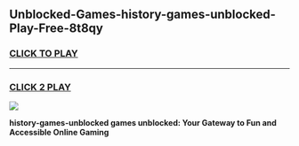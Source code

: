 
## Unblocked-Games-history-games-unblocked-Play-Free-8t8qy
<h3>
<a href="https://premium76.site?title=history-games-unblocked&ref=18A1">CLICK TO PLAY</a></h3>
<hr>

<h3>
<a href="https://premium76.site?title=history-games-unblocked&ref=18A1">CLICK 2 PLAY</a>
  
</h3>

<a href="https://premium76.site?title=history-games-unblocked&ref=18A1"><img src="https://clearcache.store/games.png"></a>


**history-games-unblocked games unblocked: Your Gateway to Fun and Accessible Online Gaming**

